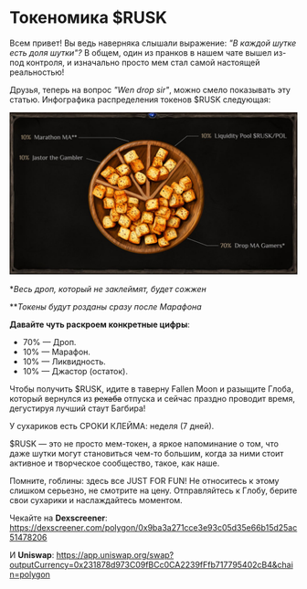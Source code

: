 # Токеномика $RUSK
Всем привет! Вы ведь наверняка слышали выражение: *"В каждой шутке есть доля шутки"?* В общем, один из пранков в нашем чате вышел из-под контроля, и изначально просто мем стал самой настоящей реальностью! 

Друзья, теперь на вопрос *"Wen drop sir"*, можно смело показывать эту статью. Инфографика распределения токенов $RUSK следующая:

![](images/rusk.2x.png)

**Весь дроп, который не заклеймят, будет сожжен*

***Токены будут розданы сразу после Марафона*

**Давайте чуть раскроем конкретные цифры**:
* 70% — Дроп.  
* 10% — Марафон.
* 10% — Ликвидность.
* 10% — Джастор (остаток). 

Чтобы получить $RUSK, идите в таверну Fallen Moon и разыщите Глоба, который вернулся из ~~рехаба~~ отпуска и сейчас праздно проводит время, дегустируя лучший стаут Багбира! 

У сухариков есть СРОКИ КЛЕЙМА: неделя (7 дней). 

$RUSK — это не просто мем-токен, а яркое напоминание о том, что даже шутки могут становиться чем-то большим, когда за ними стоит активное и творческое сообщество, такое, как наше. 

Помните, гоблины: здесь все JUST FOR FUN! Не относитесь к этому слишком серьезно, не смотрите на цену. Отправляйтесь к Глобу, берите свои сухарики и наслаждайтесь моментом. 

Чекайте на **Dexscreener**: https://dexscreener.com/polygon/0x9ba3a271cce3e93c05d35e66b15d25ac51478206 

И **Uniswap**: https://app.uniswap.org/swap?outputCurrency=0x231878d973C09fBCc0CA2239fFfb717795402cB4&chain=polygon 